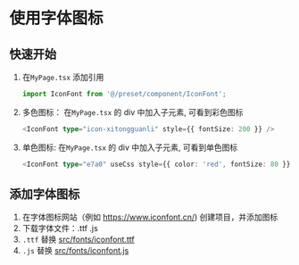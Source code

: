 # 使用字体图标

## 快速开始

1. 在`MyPage.tsx` 添加引用
   ```ts
   import IconFont from '@/preset/component/IconFont';
   ```
1. 多色图标： 在`MyPage.tsx` 的 div 中加入子元素, 可看到彩色图标
   ```ts
   <IconFont type="icon-xitongguanli" style={{ fontSize: 200 }} />
   ```
1. 单色图标: 在`MyPage.tsx` 的 div 中加入子元素, 可看到单色图标
   ```ts
   <IconFont type="e7a0" useCss style={{ color: 'red', fontSize: 80 }} />
   ```

## 添加字体图标

1. 在字体图标网站（例如 https://www.iconfont.cn/) 创建项目，并添加图标
1. 下载字体文件：.ttf .js
1. `.ttf` 替换 [src/fonts/iconfont.ttf](../src/fonts/iconfont.ttf)
1. `.js` 替换 [src/fonts/iconfont.js](../src/fonts/iconfont.js)
